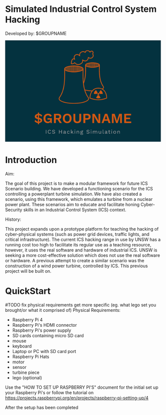 # Simulated Industrial Control System Hacking

Developed by: $GROUPNAME

![alt text](https://github.com/Jordan-z5214614/IT-Project-GROUPNAME/blob/master/Logo_Design.PNG)

# Introduction

Aim:

The goal of this project is to make a modular framework for future ICS Scenario building. We have developed a functioning scenario for the ICS controlling a powerplant turbine simulation. We have also created a scenario, using this framework, which emulates a turbine from a nuclear power plant. These scenarios aim to educate and facilitate honing Cyber-Security skills in an Industrial Control System (ICS) context.   


History:

This project expands upon a prototype platform for teaching the hacking of cyber-physical systems (such as power grid devices, traffic lights, and critical infrastructure). The current ICS hacking range in use by UNSW has a running cost too high to facilitate its regular use as a teaching resource, however, it uses the real software and hardware of industrial ICS. UNSW is seeking a more cost-effective solution which does not use the real software or hardware. A previous attempt to create a similar scenario was the construction of a wind power turbine, controlled by ICS. This previous project will be built on. 


# QuickStart


#TODO fix physical requirements get more specific (eg. what lego set you brought/or what it comprised of)
 Physical Requirements:
 - Raspberry Pi 4 
 - Raspberry Pi's HDMI connector
 - Raspberry Pi's power supply
 - SD cards containing micro SD card
 - mouse 
 - keyboard
 - Laptop or PC with SD card port
 - Raspberry Pi Hats
 - motor
 - sensor
 - turbine piece
 - lego (optional)
 
 
 
Use the "HOW TO SET UP RASPBERRY PI'S" document for the initial set up your Raspberry Pi's or follow the tutorial on https://projects.raspberrypi.org/en/projects/raspberry-pi-setting-up/4 
 
After the setup has been completed
